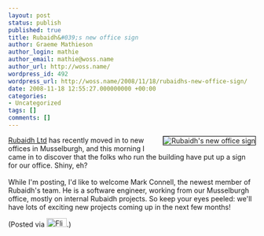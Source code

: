 ```yaml
---
layout: post
status: publish
published: true
title: Rubaidh&#039;s new office sign
author: Graeme Mathieson
author_login: mathie
author_email: mathie@woss.name
author_url: http://woss.name/
wordpress_id: 492
wordpress_url: http://woss.name/2008/11/18/rubaidhs-new-office-sign/
date: 2008-11-18 12:55:27.000000000 +00:00
categories:
- Uncategorized
tags: []
comments: []
---
```

<a href="http://www.flickr.com/photos/mathie/3040930662/" title="Rubaidh's new office sign"><img src="http://farm4.static.flickr.com/3143/3040930662_007fafd7db_m.jpg" alt="Rubaidh's new office sign" class="alignright" style="border: solid 1px #000000; float: right;" /></a><a href="http://www.rubaidh.com/">Rubaidh Ltd</a> has recently moved in to new offices in Musselburgh, and this morning I came in to discover that the folks who run the building have put up a sign for our office.  Shiny, eh?<br />
<br />
While I'm posting, I'd like to welcome Mark Connell, the newest member of Rubaidh's team.  He is a software engineer, working from our Musselburgh office, mostly on internal Rubaidh projects.  So keep your eyes peeled: we'll have lots of exciting new projects coming up in the next few months!

(Posted via <a href="http://www.flickr.com/"><img alt="Flickr" src="http://www.flickr.com/images/flickr_logo_blog.gif" height="18" width="41" /></a>.)
